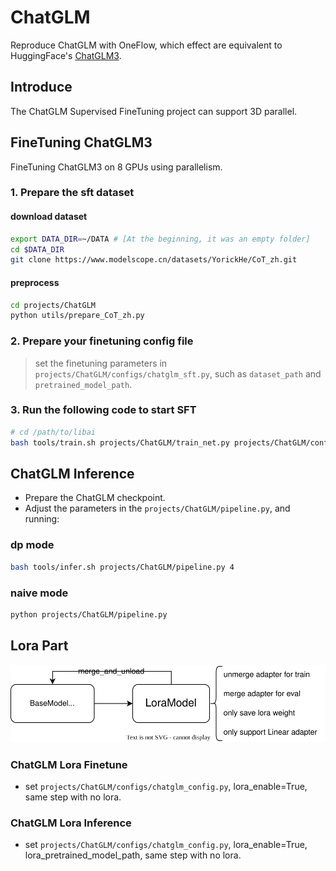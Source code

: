 # ChatGLM
Reproduce ChatGLM with OneFlow, which effect are equivalent to HuggingFace's [ChatGLM3](https://huggingface.co/THUDM/chatglm3-6b).

## Introduce
The ChatGLM Supervised FineTuning project can support 3D parallel.

## FineTuning ChatGLM3
FineTuning ChatGLM3 on 8 GPUs using parallelism.

### 1. Prepare the sft dataset
#### download dataset
```bash
export DATA_DIR=~/DATA # [At the beginning, it was an empty folder]
cd $DATA_DIR
git clone https://www.modelscope.cn/datasets/YorickHe/CoT_zh.git
```

#### preprocess
```bash
cd projects/ChatGLM
python utils/prepare_CoT_zh.py
```
### 2. Prepare your finetuning config file

> set the finetuning parameters in `projects/ChatGLM/configs/chatglm_sft.py`, such as `dataset_path` and `pretrained_model_path`.


### 3. Run the following code to start SFT
```bash
# cd /path/to/libai
bash tools/train.sh projects/ChatGLM/train_net.py projects/ChatGLM/configs/chatglm_sft.py 8
```

## ChatGLM Inference
- Prepare the ChatGLM checkpoint.
- Adjust the parameters in the `projects/ChatGLM/pipeline.py`, and running:
### dp mode
```bash
bash tools/infer.sh projects/ChatGLM/pipeline.py 4
```
### naive mode
```bash
python projects/ChatGLM/pipeline.py
```

## Lora Part
 ![lora_finetune](./images/lora_finetune.svg) 

### ChatGLM Lora Finetune

- set `projects/ChatGLM/configs/chatglm_config.py`, lora_enable=True, same step with no lora.

### ChatGLM Lora Inference
- set `projects/ChatGLM/configs/chatglm_config.py`, lora_enable=True, lora_pretrained_model_path, same step with no lora.